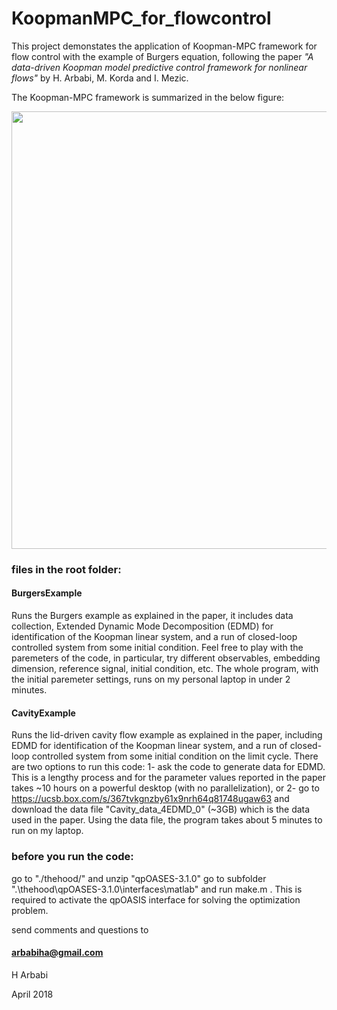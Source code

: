 # KoopmanMPC_for_flowcontrol
This project demonstates the application of Koopman-MPC framework for flow control with the example of Burgers equation,
following the paper
*"A data-driven Koopman model predictive control framework for nonlinear flows"*
by H. Arbabi, M. Korda and I. Mezic.

The Koopman-MPC framework is summarized in the below figure:

<img src="https://github.com/arbabiha/KoopmanMPC_for_flowcontrol/blob/master/thehood/BigPic.png" width="700">


### files in the root folder:

#### BurgersExample 
Runs the Burgers example as explained in the paper, it includes data collection, Extended Dynamic Mode Decomposition (EDMD) for identification of the Koopman linear system, and a run of closed-loop controlled system from some initial condition.
Feel free to play with the paremeters of the code, in particular, try different observables, embedding dimension, reference signal, initial condition, etc.
The whole program, with the initial paremeter settings, runs on my personal laptop in under 2 minutes.


#### CavityExample
Runs the lid-driven cavity flow example as explained in the paper,  including  EDMD for identification of the Koopman linear system, and a run of closed-loop controlled system from some initial condition on the limit cycle. There are two options to run this code:
1- ask the code to generate data for EDMD. This is a lengthy process and for the parameter values reported in the paper takes ~10 hours on a powerful desktop (with no parallelization), or 2- go to https://ucsb.box.com/s/367tvkgnzby61x9nrh64q81748ugaw63 and download the data file "Cavity_data_4EDMD_0" (~3GB) which is the data used in the paper. Using the data file, the program  takes about 5 minutes to run on my laptop. 




### before you run the code:

go to "./thehood/" and unzip "qpOASES-3.1.0"
go to subfolder ".\thehood\qpOASES-3.1.0\interfaces\matlab" and run make.m .
This is required to activate the qpOASIS interface for solving the optimization problem.


send comments and questions to
#### arbabiha@gmail.com

H Arbabi

April 2018

